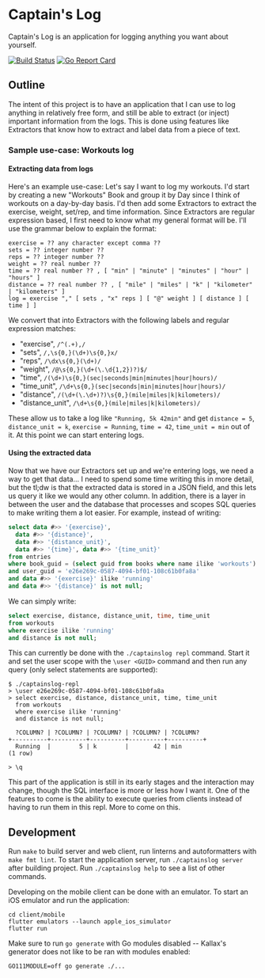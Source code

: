 # Captain's Log

Captain's Log is an application for logging anything you want about yourself.

[![Build Status](https://travis-ci.org/minond/captainslog.svg?branch=master)](https://travis-ci.org/minond/captainslog)
[![Go Report Card](https://goreportcard.com/badge/github.com/minond/captainslog)](https://goreportcard.com/report/github.com/minond/captainslog)


## Outline

The intent of this project is to have an application that I can use to log
anything in relatively free form, and still be able to extract (or inject)
important information from the logs. This is done using features like
Extractors that know how to extract and label data from a piece of text.

### Sample use-case: Workouts log

#### Extracting data from logs

Here's an example use-case: Let's say I want to log my workouts. I'd start by
creating a new "Workouts" Book and group it by Day since I think of workouts on
a day-by-day basis. I'd then add some Extractors to extract the exercise,
weight, set/rep, and time information. Since Extractors are regular expression
based, I first need to know what my general format will be. I'll use the
grammar below to explain the format:

```
exercise = ?? any character except comma ??
sets = ?? integer number ??
reps = ?? integer number ??
weight = ?? real number ??
time = ?? real number ?? , [ "min" | "minute" | "minutes" | "hour" | "hours" ]
distance = ?? real number ?? , [ "mile" | "miles" | "k" | "kilometer" | "kilometers" ]
log = exercise "," [ sets , "x" reps ] [ "@" weight ] [ distance ] [ time ] ]
```

We convert that into Extractors with the following labels and regular
expression matches:

- "exercise", `/^(.+),/`
- "sets", `/,\s{0,}(\d+)\s{0,}x/`
- "reps", `/\dx\s{0,}(\d+)/`
- "weight", `/@\s{0,}(\d+(\.\d{1,2})?)$/`
- "time", `/(\d+)\s{0,}(sec|seconds|min|minutes|hour|hours)/`
- "time_unit", `/\d+\s{0,}(sec|seconds|min|minutes|hour|hours)/`
- "distance", `/(\d+(\.\d+)?)\s{0,}(mile|miles|k|kilometers)/`
- "distance_unit", `/\d+\s{0,}(mile|miles|k|kilometers)/`

These allow us to take a log like `"Running, 5k 42min"` and get `distance = 5`,
`distance_unit = k`, `exercise = Running`, `time = 42`, `time_unit = min` out
of it. At this point we can start entering logs.

#### Using the extracted data

Now that we have our Extractors set up and we're entering logs, we need a way
to get that data... I need to spend some time writing this in more detail, but
the tl;dw is that the extracted data is stored in a JSON field, and this lets
us query it like we would any other column. In addition, there is a layer in
between the user and the database that processes and scopes SQL queries to make
writing them a lot easier. For example, instead of writing:

```sql
select data #>> '{exercise}',
  data #>> '{distance}',
  data #>> '{distance_unit}',
  data #>> '{time}', data #>> '{time_unit}'
from entries
where book_guid = (select guid from books where name ilike 'workouts')
and user_guid = 'e26e269c-0587-4094-bf01-108c61b0fa8a'
and data #>> '{exercise}' ilike 'running'
and data #>> '{distance}' is not null;
```

We can simply write:

```sql
select exercise, distance, distance_unit, time, time_unit
from workouts
where exercise ilike 'running'
and distance is not null;
```

This can currently be done with the `./captainslog repl` command. Start it and
set the user scope with the `\user <GUID>` command and then run any query (only
select statements are supported):

```
$ ./captainslog-repl
> \user e26e269c-0587-4094-bf01-108c61b0fa8a
> select exercise, distance, distance_unit, time, time_unit
  from workouts
  where exercise ilike 'running'
  and distance is not null;

  ?COLUMN? | ?COLUMN? | ?COLUMN? | ?COLUMN? | ?COLUMN?
+----------+----------+----------+----------+----------+
  Running  |        5 | k        |       42 | min
(1 row)

> \q
```

This part of the application is still in its early stages and the interaction
may change, though the SQL interface is more or less how I want it. One of the
features to come is the ability to execute queries from clients instead of
having to run them in this repl. More to come on this.


## Development

Run `make` to build server and web client, run linterns and autoformatters with
`make fmt lint`. To start the application server, run `./captainslog server`
after building project. Run `./captainslog help` to see a list of other
commands.

Developing on the mobile client can be done with an emulator. To start an iOS
emulator and run the application:

```
cd client/mobile
flutter emulators --launch apple_ios_simulator
flutter run
```

Make sure to run `go generate` with Go modules disabled -- Kallax's generator
does not like to be ran with modules enabled:

```
GO111MODULE=off go generate ./...
```
